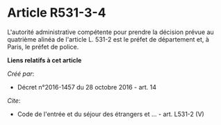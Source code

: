 # Article R531-3-4

L'autorité administrative compétente pour prendre la décision prévue au quatrième alinéa de l'article L. 531-2 est le préfet
de département et, à Paris, le préfet de police.

**Liens relatifs à cet article**

_Créé par_:

  - Décret n°2016-1457 du 28 octobre 2016 - art. 14

_Cite_:

  - Code de l'entrée et du séjour des étrangers et ... - art. L531-2 (V)
